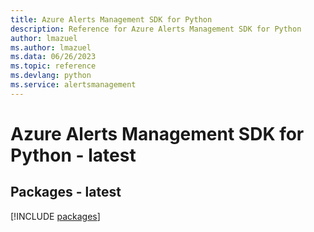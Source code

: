```yaml
---
title: Azure Alerts Management SDK for Python
description: Reference for Azure Alerts Management SDK for Python
author: lmazuel
ms.author: lmazuel
ms.data: 06/26/2023
ms.topic: reference
ms.devlang: python
ms.service: alertsmanagement
---
```

# Azure Alerts Management SDK for Python - latest
## Packages - latest
[!INCLUDE [packages](alerts-management-index.md)]